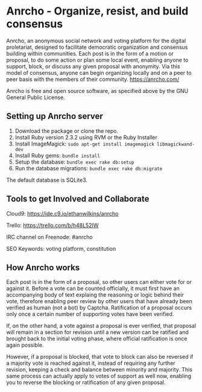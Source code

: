 Anrcho - Organize, resist, and build consensus
======
Anrcho, an anonymous social network and voting platform for the digital proletariat, designed to facilitate democratic organization and consensus building within communities. Each post is in the form of a motion or proposal, to do some action or plan some local event, enabling anyone to support, block, or discuss any given proposal with anonymity. Via this model of consensus, anyone can begin organizing locally and on a peer to peer basis with the members of their community.
https://anrcho.com/

Anrcho is free and open source software, as specified above by the GNU General Public License.

## Setting up Anrcho server

1. Download the package or clone the repo.
2. Install Ruby version 2.3.2 using RVM or the Ruby Installer
3. Install ImageMagick: `sudo apt-get install imagemagick libmagickwand-dev`
4. Install Ruby gems: `bundle install`
5. Setup the database: `bundle exec rake db:setup`
6. Run the database migrations: `bundle exec rake db:migrate`

The default database is SQLite3.

## Tools to get Involved and Collaborate

Cloud9: https://ide.c9.io/ethanwilkins/anrcho

Trello: https://trello.com/b/h48L52IW

IRC channel on Freenode: #anrcho

SEO Keywords: voting platform, constitution

## How Anrcho works

Each post is in the form of a proposal, so other users can either vote for or against it. Before a vote can be counted officially, it must first have an accompanying body of text explaing the reasoning or logic behind their vote, therefore enabling peer review by other users that have already been verified as human (not a bot) by Captcha. Ratification of a proposal occurs only once a certain number of supporting votes have been verified.

If, on the other hand, a vote against a proposal is ever verified, that proposal will remain in a section for revision until a new version can be ratified and brought back to the initial voting phase, where official ratification is once again possible.

However, if a proposal is blocked, that vote to block can also be reversed if a majority vote is reached against it, instead of requiring any further revision, keeping a check and balance between minority and majority. This same process can actually apply to votes of support as well now, enabling you to reverse the blocking or ratification of any given proposal.
